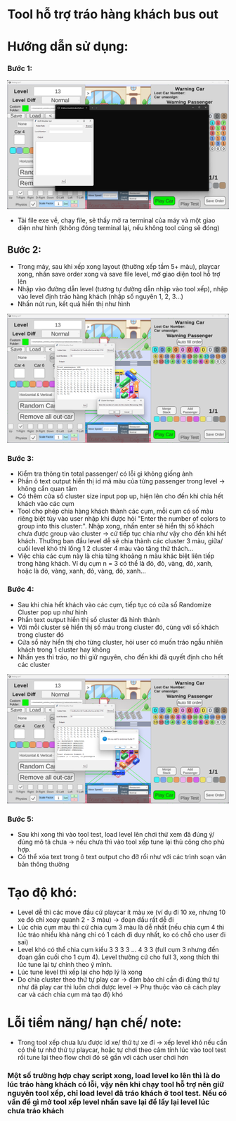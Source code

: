 # Tool hỗ trợ tráo hàng khách bus out
# Hướng dẫn sử dụng:

### Bước 1:
![Xếp level](Images/Tool_UI.png)
- Tải file exe về, chạy file, sẽ thấy mở ra terminal của máy và một giao diện như hình (không đóng terminal lại, nếu không tool cũng sẽ đóng)

## Bước 2: 
- Trong máy, sau khi xếp xong layout (thường xếp tầm 5+ màu), playcar xong, nhấn save order xong và save file level, mở giao diện tool hỗ trợ lên
- Nhập vào đường dẫn level (tương tự đường dẫn nhập vào tool xếp), nhập vào level định tráo hàng khách (nhập số nguyên 1, 2, 3...)
- Nhấn nút run, kết quả hiển thị như hình
  
![Xếp level](Images/Run_tool.png)

### Bước 3: 
- Kiểm tra thông tin total passenger/ có lỗi gì không giống ảnh
- Phần ô text output hiển thị id mã màu của từng passenger trong level -> không cần quan tâm
- Có thêm cửa số cluster size input pop up, hiện lên cho đến khi chia hết khách vào các cụm
- Tool cho phép chia hàng khách thành các cụm, mỗi cụm có số màu riêng biệt tùy vào user nhập khi được hỏi "Enter the number of colors to group into this cluster:". Nhập xong, nhấn enter sẽ hiển thị số khách chưa được group vào cluster -> cứ tiếp tục chia như vậy cho đến khi hết khách. Thường ban đầu level dễ sẽ chia thành các cluster 3 màu, giữa/ cuối level khó thì lồng 1 2 cluster 4 màu vào tăng thử thách...
- Việc chia các cụm này là chia từng khoảng n màu khác biệt liên tiếp trong hàng khách. Ví dụ cụm n = 3 có thể là đỏ, đỏ, vàng, đỏ, xanh, hoặc là đỏ, vàng, xanh, đỏ, vàng, đỏ, xanh...
  
### Bước 4:
- Sau khi chia hết khách vào các cụm, tiếp tục có cửa số Randomize Cluster pop up như hình
- Phần text output hiển thị số cluster đã hình thành
- Với mỗi cluster sẽ hiển thị số màu trong cluster đó, cùng với số khách trong cluster đó
- Cửa sổ này hiển thị cho từng cluster, hỏi user có muốn tráo ngẫu nhiên khách trong 1 cluster hay không
- Nhấn yes thì tráo, no thì giữ nguyên, cho đến khi đã quyết định cho hết các cluster
  
![Xếp level](Images/Random.png)
### Bước 5:
- Sau khi xong thì vào tool test, load level lên chơi thử xem đã đúng ý/ đúng mô tả chưa -> nếu chưa thì vào tool xếp tune lại thủ công cho phù hợp.
- Có thể xóa text trong ô text output cho đỡ rối như với các trình soạn văn bản thông thường
  
# Tạo độ khó:
- Level dễ thì các move đầu cứ playcar ít màu xe (ví dụ đi 10 xe, nhưng 10 xe đó chỉ xoay quanh 2 - 3 màu) -> đoạn đầu rất dễ đi
- Lúc chia cụm màu thì cứ chia cụm 3 màu là dễ nhất (nếu chia cụm 4 thì lúc tráo nhiều khả năng chỉ có 1 cách đi duy nhất, ko có chỗ cho user đi sai)
- Level khó có thể chia cụm kiểu 3 3 3 3 ... 4 3 3 (full cụm 3 nhưng đến đoạn gần cuối cho 1 cụm 4). Level thường cứ cho full 3, xong thích thì lúc tune lại tự chỉnh theo ý mình.
- Lúc tune level thì xếp lại cho hợp lý là xong
- Do chia cluster theo thứ tự play car -> đảm bảo chỉ cần đi đúng thứ tự như đã play car thì luôn chơi được level
-> Phụ thuộc vào cả cách play car và cách chia cụm mà tạo độ khó

# Lỗi tiềm năng/ hạn chế/ note:
- Trong tool xếp chưa lưu được id xe/ thứ tự xe đi -> xếp level khó nếu cần có thể tự nhớ thứ tự playcar, hoặc tự chơi theo cảm tính lúc vào tool test rồi tune lại theo flow chơi đó sẽ gần với cách user chơi hơn
### Một số trường hợp chạy script xong, load level ko lên thì là do lúc tráo hàng khách có lỗi, vậy nên khi chạy tool hỗ trợ nên giữ nguyên tool xếp, chỉ load level đã tráo khách ở tool test. Nếu có vấn đề gì mở tool xếp level nhấn save lại để lấy lại level lúc chưa tráo khách
